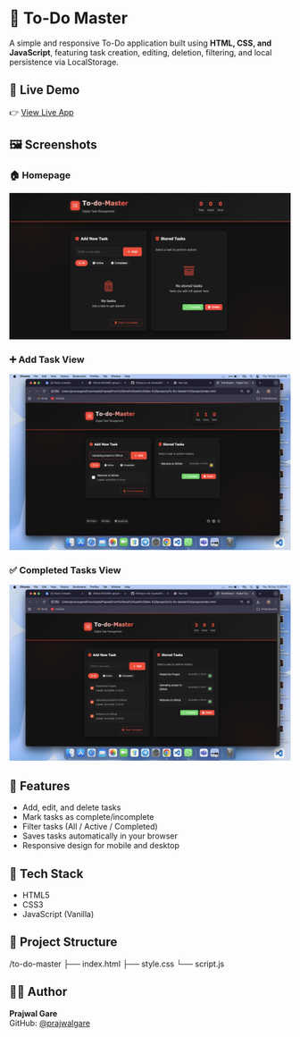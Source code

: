 # 📝 To-Do Master

A simple and responsive To-Do application built using **HTML, CSS, and JavaScript**, featuring task creation, editing, deletion, filtering, and local persistence via LocalStorage.

## 🚀 Live Demo
👉 [View Live App](https://prajwalgare.github.io/to-do-master/)
## 🖼️ Screenshots

### 🏠 Homepage
![App Screenshot](assets/screenshots/screenshot1.png)

### ➕ Add Task View
![Add Task Screenshot](assets/screenshots/screenshot2.png)

### ✅ Completed Tasks View
![Completed Tasks Screenshot](assets/screenshots/screenshot3.png)


## 🔧 Features
- Add, edit, and delete tasks
- Mark tasks as complete/incomplete
- Filter tasks (All / Active / Completed)
- Saves tasks automatically in your browser
- Responsive design for mobile and desktop

## 🧰 Tech Stack
- HTML5
- CSS3
- JavaScript (Vanilla)

## 📂 Project Structure
/to-do-master
├── index.html
├── style.css
└── script.js


## 🧑‍💻 Author
**Prajwal Gare**  
GitHub: [@prajwalgare](https://github.com/prajwalgare)
